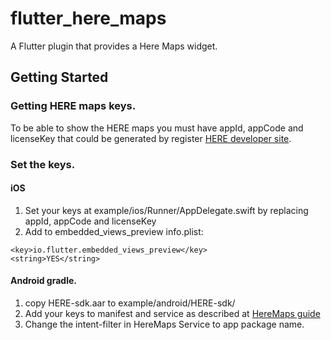 # flutter_here_maps

A Flutter plugin that provides a Here Maps widget.

## Getting Started

### Getting HERE maps keys.

To be able to show the HERE maps you must have appId, appCode and licenseKey
that could be generated by register [HERE developer site](developer.here.com).

### Set the keys.

#### iOS

1. Set your keys at example/ios/Runner/AppDelegate.swift by replacing appId, appCode and licenseKey
2. Add to embedded_views_preview info.plist:

```
<key>io.flutter.embedded_views_preview</key>
<string>YES</string>
```

#### Android gradle.

1. copy HERE-sdk.aar to example/android/HERE-sdk/
2. Add your keys to manifest and service as described at [HereMaps guide](https://developer.here.com/documentation/android-premium/dev_guide/topics/app-create-simple.html)
3. Change the intent-filter in HereMaps Service to app package name.
